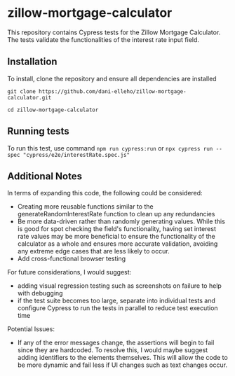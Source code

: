 # zillow-mortgage-calculator
This repository contains Cypress tests for the Zillow Mortgage Calculator. The tests validate the functionalities of the interest rate input field.

## Installation
To install, clone the repository and ensure all dependencies are installed

``git clone https://github.com/dani-elleho/zillow-mortgage-calculator.git``

``cd zillow-mortgage-calculator``

## Running tests
To run this test, use command `npm run cypress:run` or `npx cypress run --spec "cypress/e2e/interestRate.spec.js"`

## Additional Notes
In terms of expanding this code, the following could be considered:
- Creating more reusable functions similar to the generateRandomInterestRate function to clean up any redundancies
- Be more data-driven rather than randomly generating values. While this is good for spot checking the field's functionality, having set interest rate values may be more beneficial to ensure the functionality of the calculator as a whole and ensures more accurate validation, avoiding any extreme edge cases that are less likely to occur.
- Add cross-functional browser testing

For future considerations, I would suggest:
- adding visual regression testing such as screenshots on failure to help with debugging
- if the test suite becomes too large, separate into individual tests and configure Cypress to run the tests in parallel to reduce test execution time

Potential Issues:
- If any of the error messages change, the assertions will begin to fail since they are hardcoded. To resolve this, I would maybe suggest adding identifiers to the elements themselves. This will allow the code to be more dynamic and fail less if UI changes such as text changes occur.
